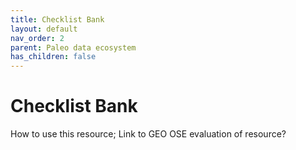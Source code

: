 ```yaml
---
title: Checklist Bank
layout: default
nav_order: 2
parent: Paleo data ecosystem
has_children: false
---
```


# Checklist Bank

How to use this resource; Link to GEO OSE evaluation of resource?